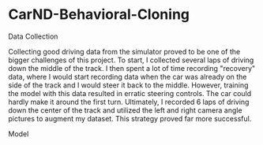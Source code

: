 # CarND-Behavioral-Cloning

Data Collection

Collecting good driving data from the simulator proved to be one of the bigger challenges of this project. To start, I collected several laps of driving down the middle of the track. I then spent a lot of time recording "recovery" data, where I would start recording data when the car was already on the side of the track and I would steer it back to the middle. However, training the model with this data resulted in erratic steering controls. The car could hardly make it around the first turn. Ultimately, I recorded 6 laps of driving down the center of the track and utilized the left and right camera angle pictures to augment my dataset. This strategy proved far more successful.  



Model
